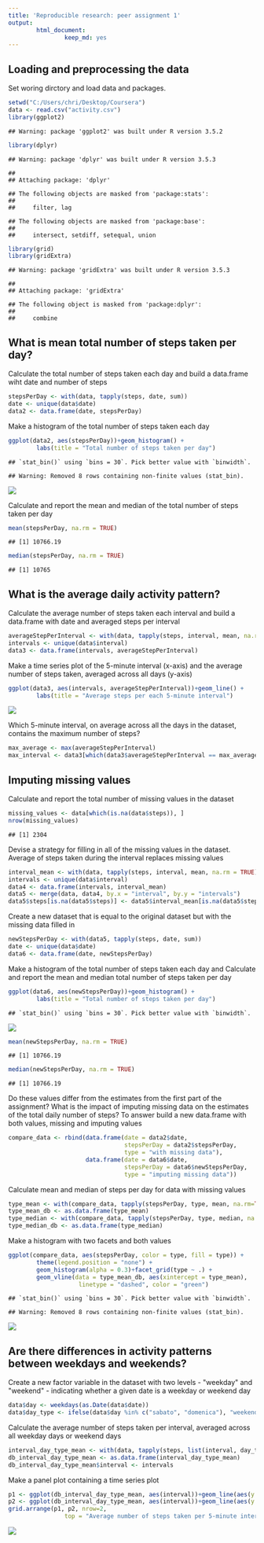 ```yaml
---
title: 'Reproducible research: peer assignment 1'
output: 
        html_document:
                keep_md: yes
---
```

## Loading and preprocessing the data

Set woring dirctory and load data and packages.

```r
setwd("C:/Users/chri/Desktop/Coursera")
data <- read.csv("activity.csv")
library(ggplot2)
```

```
## Warning: package 'ggplot2' was built under R version 3.5.2
```

```r
library(dplyr)
```

```
## Warning: package 'dplyr' was built under R version 3.5.3
```

```
## 
## Attaching package: 'dplyr'
```

```
## The following objects are masked from 'package:stats':
## 
##     filter, lag
```

```
## The following objects are masked from 'package:base':
## 
##     intersect, setdiff, setequal, union
```

```r
library(grid)
library(gridExtra)
```

```
## Warning: package 'gridExtra' was built under R version 3.5.3
```

```
## 
## Attaching package: 'gridExtra'
```

```
## The following object is masked from 'package:dplyr':
## 
##     combine
```

## What is mean total number of steps taken per day?

Calculate the total number of steps taken each day and build a data.frame wiht date and number of steps 

```r
stepsPerDay <- with(data, tapply(steps, date, sum))
date <- unique(data$date)
data2 <- data.frame(date, stepsPerDay)
```

Make a histogram of the total number of steps taken each day

```r
ggplot(data2, aes(stepsPerDay))+geom_histogram() +
        labs(title = "Total number of steps taken per day")
```

```
## `stat_bin()` using `bins = 30`. Pick better value with `binwidth`.
```

```
## Warning: Removed 8 rows containing non-finite values (stat_bin).
```

![](PA1_template_files/figure-html/unnamed-chunk-3-1.png)<!-- -->

Calculate and report the mean and median of the total number of steps taken per day

```r
mean(stepsPerDay, na.rm = TRUE)
```

```
## [1] 10766.19
```

```r
median(stepsPerDay, na.rm = TRUE)
```

```
## [1] 10765
```

## What is the average daily activity pattern?

Calculate the average number of steps taken each interval and build a data.frame with date and averaged steps per interval

```r
averageStepPerInterval <- with(data, tapply(steps, interval, mean, na.rm = TRUE))
intervals <- unique(data$interval)
data3 <- data.frame(intervals, averageStepPerInterval)
```

Make a time series plot of the 5-minute interval (x-axis) and the average number of steps taken, averaged across all days (y-axis)

```r
ggplot(data3, aes(intervals, averageStepPerInterval))+geom_line() +
        labs(title = "Average steps per each 5-minute interval")
```

![](PA1_template_files/figure-html/unnamed-chunk-6-1.png)<!-- -->

Which 5-minute interval, on average across all the days in the dataset, contains the maximum number of steps?

```r
max_average <- max(averageStepPerInterval)
max_interval <- data3[which(data3$averageStepPerInterval == max_average), ]
```

## Imputing missing values

Calculate and report the total number of missing values in the dataset

```r
missing_values <- data[which(is.na(data$steps)), ]
nrow(missing_values)
```

```
## [1] 2304
```

Devise a strategy for filling in all of the missing values in the dataset. Average of steps taken during the interval replaces missing values

```r
interval_mean <- with(data, tapply(steps, interval, mean, na.rm = TRUE))
intervals <- unique(data$interval)
data4 <- data.frame(intervals, interval_mean)
data5 <- merge(data, data4, by.x = "interval", by.y = "intervals")
data5$steps[is.na(data5$steps)] <- data5$interval_mean[is.na(data5$steps)]
```

Create a new dataset that is equal to the original dataset but with the missing data filled in

```r
newStepsPerDay <- with(data5, tapply(steps, date, sum))
date <- unique(data$date)
data6 <- data.frame(date, newStepsPerDay)
```

Make a histogram of the total number of steps taken each day and Calculate and report the mean and median total number of steps taken per day

```r
ggplot(data6, aes(newStepsPerDay))+geom_histogram() +
        labs(title = "Total number of steps taken per day")
```

```
## `stat_bin()` using `bins = 30`. Pick better value with `binwidth`.
```

![](PA1_template_files/figure-html/unnamed-chunk-11-1.png)<!-- -->

```r
mean(newStepsPerDay, na.rm = TRUE)
```

```
## [1] 10766.19
```

```r
median(newStepsPerDay, na.rm = TRUE)
```

```
## [1] 10766.19
```

Do these values differ from the estimates from the first part of the assignment? What is the impact of imputing missing data on the estimates of the total daily number of steps?
To answer build a new data.frame with both values, missing and imputing values

```r
compare_data <- rbind(data.frame(date = data2$date, 
                                 stepsPerDay = data2$stepsPerDay, 
                                 type = "with missing data"), 
                      data.frame(date = data6$date, 
                                 stepsPerDay = data6$newStepsPerDay, 
                                 type = "imputing missing data"))
```

Calculate mean and median of steps per day for data with missing values

```r
type_mean <- with(compare_data, tapply(stepsPerDay, type, mean, na.rm=TRUE))
type_mean_db <- as.data.frame(type_mean)
type_median <- with(compare_data, tapply(stepsPerDay, type, median, na.rm=TRUE))
type_median_db <- as.data.frame(type_median)
```

Make a histogram with two facets and both values

```r
ggplot(compare_data, aes(stepsPerDay, color = type, fill = type)) +
        theme(legend.position = "none") +
        geom_histogram(alpha = 0.3)+facet_grid(type ~ .) +
        geom_vline(data = type_mean_db, aes(xintercept = type_mean), 
                    linetype = "dashed", color = "green")
```

```
## `stat_bin()` using `bins = 30`. Pick better value with `binwidth`.
```

```
## Warning: Removed 8 rows containing non-finite values (stat_bin).
```

![](PA1_template_files/figure-html/unnamed-chunk-14-1.png)<!-- -->

## Are there differences in activity patterns between weekdays and weekends?

Create a new factor variable in the dataset with two levels - "weekday" and "weekend" - indicating whether a given date is a weekday or weekend day

```r
data$day <- weekdays(as.Date(data$date))
data$day_type <- ifelse(data$day %in% c("sabato", "domenica"), "weekend", "weekday") 
```

Calculate the average number of steps taken per interval, averaged across all weekday days or weekend days

```r
interval_day_type_mean <- with(data, tapply(steps, list(interval, day_type), mean, na.rm = TRUE))
db_interval_day_type_mean <- as.data.frame(interval_day_type_mean)
db_interval_day_type_mean$interval <- intervals
```

Make a panel plot containing a time series plot

```r
p1 <- ggplot(db_interval_day_type_mean, aes(interval))+geom_line(aes(y = weekday))
p2 <- ggplot(db_interval_day_type_mean, aes(interval))+geom_line(aes(y = weekend))
grid.arrange(p1, p2, nrow=2, 
                top = "Average number of steps taken per 5-minute interval")
```

![](PA1_template_files/figure-html/unnamed-chunk-17-1.png)<!-- -->


